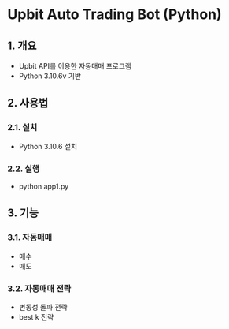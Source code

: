 # Upbit Auto Trading Bot (Python)

## 1. 개요

- Upbit API를 이용한 자동매매 프로그램
- Python 3.10.6v 기반

## 2. 사용법

### 2.1. 설치

- Python 3.10.6 설치

### 2.2. 실행

- python app1.py

## 3. 기능

### 3.1. 자동매매

- 매수
- 매도

### 3.2. 자동매매 전략

- 변동성 돌파 전략
- best k 전략
